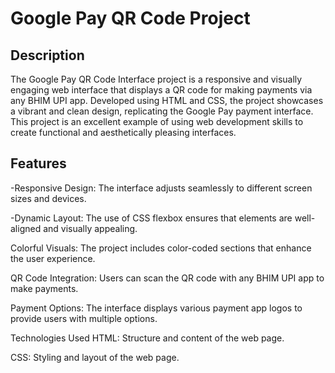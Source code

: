 # Google Pay QR Code Project

## Description
The Google Pay QR Code Interface project is a responsive and visually engaging web interface that displays a QR code for making payments via any BHIM UPI app. Developed using HTML and CSS, the project showcases a vibrant and clean design, replicating the Google Pay payment interface. This project is an excellent example of using web development skills to create functional and aesthetically pleasing interfaces.

## Features
-Responsive Design: The interface adjusts seamlessly to different screen sizes and devices.

-Dynamic Layout: The use of CSS flexbox ensures that elements are well-aligned and visually appealing.

Colorful Visuals: The project includes color-coded sections that enhance the user experience.

QR Code Integration: Users can scan the QR code with any BHIM UPI app to make payments.

Payment Options: The interface displays various payment app logos to provide users with multiple options.

Technologies Used
HTML: Structure and content of the web page.

CSS: Styling and layout of the web page.
